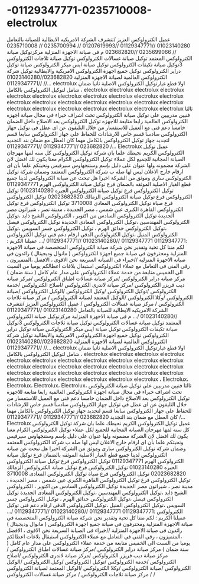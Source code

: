 # -01129347771-0235710008-electrolux
 عميل الكترولوكس العزيز /تتشرف الشركة الامريكيه الايطالية للصيانة بالتعامل 01023140280 //01129347771 //01207619993 // 0235700994 // 0235710008 // 0235699066 //023682820 م فى صيانة الاجهزة المنزلية  مركزتوكيل صيانة الكترولوكس المعتمد توكيل صيانة غسالات الكترولوكس توكيل صيانة ثلاجات الكترولوكس 3توكيل صيانة تكيفات الكترولوكس توكيل صيانة ايس ميكر الكترولوكس صياتة توكيل دراير الكترولوكس توكيل جميع اجهزة الكترولوكس الامريكية والايطالية توكيل شركة الكترولوكس العالمية لصيانة الاجهزة المنزلية 023682820//01023140280 //01129347771 //… electrolux اولا قطع غيارتوكيل الكترولوكس الاصلية ثانيا ضمان شامل لتوكيل الكترولوكس بالكامل ، electrolux electrolux electrolux electrolux electrolux electrolux electrolux electrolux electrolux electrolux electrolux electrolux electrolux electrolux electrolux electrolux electrolux electrolux electrolux electrolux electrolux electrolux electrolux electrolux electrolux ثالثا فنيين مدربيين على توكيل صيانة الكترولوكس تحت اشراف خبراء فى مجال صيانة اجهزة الكترولوكس العالمية رابعا متابعة للاجهزه توكيل الكترولوكس بعد الاصلاح داخل الضمان خامسا دعم فنى مع العميل للاستفسار من خلال التليفون عن اى عطل فى توكيل جهاز الكترولوكس سادسا قسم خاص للارشادات للحفاظ على جهاز الكترولوكس سابعا قسم لتجديد جهاز توكيل الكترولوكس بالكامل مهما كان العطل مع ضمان بند التجديد 023682820 //01129347771 //01129347771 /… Electrolux عميل توكيل الكترولوكس الكريم نحيطك علما بان شركة توكيل الكترولوكس كل سنه لمها مهرجان الصيانة المجانية للجميع لكل عملاء توكيل الكترولوكس الكرام معنا يكون لك افضل لان الشركة مضمونه ولها عنوان على دليل بإسم وستنجهاوس سيرفيس ونحيتكم علما بأن اى ارقام خارج الاعلان ليس لها صله ب شركة الكترولوكس المعتمد وضمان شركة توكيل الكترولوكس سارى وموثق من الشركة اخيرا هل تبحث عن صيانة الكترولوكس لدينا جميع قطع الغيار الاصلية الموثقه بالضمان فرع توكيل صيانة الكترولوكس الهرم 01129347771 توكيل الكترولوكس فرع توكيل صيانة الكترولوكس الجيره 01023140280 توكيل الكترولوكس فرع توكيل صيانة الكترولوكس الزمالك 02023682820 توكيل الكترولوكس فرع صياة توكيل الكترولوكس المعادى 3710008 توكيل الكترولوكس فرع توكيل الكترولوكس القاهرة الكبرى عين شمس ، مصر الجديدة ، مدينة نصر ، شيراتون مصر الجديدة توكيل الكترولوكس السادس من اكتوبر ، الكترولوكس الشيخ ذايد ،توكيل الكترولوكس المهندسين ،توكيل الكترولوكس المعادى الجديدة توكيل الكترولوكس فيصل ،توكيل الكترولوكس حدائق الهرم ، توكيل الكترولوكس جسر السويس ،توكيل الكترولوكس المنيل ،توكيل الكترولوكس الدقى ارقام دعم فنى توكيل الكترولوكس :01129347771  01129347771 //01023140280 //01129347771 /… عميلنا الكريم : لكم مننا كل تحية وتقدير نحن شركة صيانة الكترولوكس المتخصصة فى صيانة الاجهزة المنزلية ومحترفون فى صيانة جميع اجهزة الكترولوكس ( مانوال وديجيتال ) رائدون فى صيانة الاجهزة المنزلية //خبراء فى الصيانة السريعة نحن الاقوى ، الافضل ،المتميزون ، رقى الفنى فى التعامل مع عملاء الكترولوكس استبقال بلاغات اعطالكم يوميا من السبت الى الخميس متابعة من خدمة عملاء الكترولوكس على مدار عام كامل ( سنة ضمان ) مركز صيانة دراير الكترولوكس /مركز صيانة غسالات اطباق الكترولوكس /مركز صيانة ديب فريزر الكترولوكس /مركز صيانة لاندرى الكترولوكس /اصلاح الكترولوكس /خدمة الكترولوكس /توكيل الكترولوكس /وكيل الكترولوكس /الوكيل الكترولوكس /صيانة الكترولوكس /وكلا الكترولوكس /الوكيل المعتمد لصيانة الكترولوكس / مركز صيانة ثلاجات الكترولوكس / مركز صيانة غسالات الكترولوكس /    عميل الكترولوكس العزيز /تتشرف الشركة الامريكيه الايطالية للصيانة بالتعامل 01023140280 //01129347771 //01023140280 /… م فى صيانة الاجهزة المنزلية  مركزتوكيل صيانة الكترولوكس المعتمد توكيل صيانة غسالات الكترولوكس توكيل صيانة ثلاجات الكترولوكس 3توكيل صيانة تكيفات الكترولوكس توكيل صيانة ايس ميكر الكترولوكس صياتة توكيل دراير الكترولوكس توكيل جميع اجهزة الكترولوكس الامريكية والايطالية توكيل شركة الكترولوكس العالمية لصيانة الاجهزة المنزلية 023682820//01023140280 //01129347771 //… electrolux اولا قطع غيارتوكيل الكترولوكس الاصلية ثانيا ضمان شامل لتوكيل الكترولوكس بالكامل ، electrolux electrolux electrolux electrolux electrolux electrolux electrolux electrolux electrolux electrolux electrolux electrolux electrolux electrolux electrolux electrolux electrolux electrolux electrolux electrolux electrolux electrolux electrolux electrolux electrolux electrolux electrolux electrolux electrolux electrolux electrolux ، Electrolux، Electrolux، Electrolux، Electrolux، ثالثا فنيين مدربيين على توكيل صيانة الكترولوكس تحت اشراف خبراء فى مجال صيانة اجهزة الكترولوكس العالمية رابعا متابعة للاجهزه توكيل الكترولوكس بعد الاصلاح داخل الضمان خامسا دعم فنى مع العميل للاستفسار من خلال التليفون عن اى عطل فى توكيل جهاز الكترولوكس سادسا قسم خاص للارشادات للحفاظ على جهاز الكترولوكس سابعا قسم لتجديد جهاز توكيل الكترولوكس بالكامل مهما كان العطل مع ضمان بند التجديد 023682820 //01129347771 //01129347771 /… Electrolux عميل توكيل الكترولوكس الكريم نحيطك علما بان شركة توكيل الكترولوكس كل سنه لمها مهرجان الصيانة المجانية للجميع لكل عملاء توكيل الكترولوكس الكرام معنا يكون لك افضل لان الشركة مضمونه ولها عنوان على دليل بإسم وستنجهاوس سيرفيس ونحيتكم علما بأن اى ارقام خارج الاعلان ليس لها صله ب شركة الكترولوكس المعتمد وضمان شركة توكيل الكترولوكس سارى وموثق من الشركة اخيرا هل تبحث عن صيانة الكترولوكس لدينا جميع قطع الغيار الاصلية الموثقه بالضمان فرع توكيل صيانة الكترولوكس الهرم 01129347771 توكيل الكترولوكس فرع توكيل صيانة الكترولوكس الجيره 01023140280 توكيل الكترولوكس فرع توكيل صيانة الكترولوكس الزمالك 02023682820 توكيل الكترولوكس فرع صياة توكيل الكترولوكس المعادى 3710008 توكيل الكترولوكس فرع توكيل الكترولوكس القاهرة الكبرى عين شمس ، مصر الجديدة ، مدينة نصر ، شيراتون مصر الجديدة توكيل الكترولوكس السادس من اكتوبر ، الكترولوكس الشيخ ذايد ،توكيل الكترولوكس المهندسين ،توكيل الكترولوكس المعادى الجديدة توكيل الكترولوكس فيصل ،توكيل الكترولوكس حدائق الهرم ، توكيل الكترولوكس جسر السويس ،توكيل الكترولوكس المنيل ،توكيل الكترولوكس الدقى ارقام دعم فنى توكيل الكترولوكس :01129347771  01129347771 //01023140280 //01129347771 /… عميلنا الكريم : لكم مننا كل تحية وتقدير نحن شركة صيانة الكترولوكس المتخصصة فى صيانة الاجهزة المنزلية ومحترفون فى صيانة جميع اجهزة الكترولوكس ( مانوال وديجيتال ) رائدون فى صيانة الاجهزة المنزلية //خبراء فى الصيانة السريعة نحن الاقوى ، الافضل ،المتميزون ، رقى الفنى فى التعامل مع عملاء الكترولوكس استبقال بلاغات اعطالكم يوميا من السبت الى الخميس متابعة من خدمة عملاء الكترولوكس على مدار عام كامل ( سنة ضمان ) مركز صيانة دراير الكترولوكس /مركز صيانة غسالات اطباق الكترولوكس /مركز صيانة ديب فريزر الكترولوكس /مركز صيانة لاندرى الكترولوكس /اصلاح الكترولوكس /خدمة الكترولوكس /توكيل الكترولوكس /وكيل الكترولوكس /الوكيل الكترولوكس /صيانة الكترولوكس /وكلا الكترولوكس /الوكيل المعتمد لصيانة الكترولوكس / مركز صيانة ثلاجات الكترولوكس / مركز صيانة غسالات الكترولوكس /
